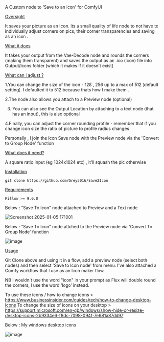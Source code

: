 A Custom node to 'Save to an icon' for ComfyUI

<ins>Oversight<ins>

It saves your picture as an Icon.
Its a small quality of life node to not have to individually adjust corners on pics, their corner transparencies and saving as an icon .


<ins>What it does<ins>

It takes your output from the Vae-Decode node and rounds the corners (making them transparent) and saves the output as an .ico (icon) file into Output/Icons folder (which it makes if it doesn't exist)


<ins>What can I adjust ?<ins>

1.You can change the size of the icon - 128 , 256 up to a max of 512 (default setting). I defaulted it to 512 because thats how I make them .

2.The node also allows you attach to a Preview node (optional) 

3. You can also see the Output Location by attaching to a text node (that has an input), this is also optional

4.Finally, you can adjust the corner rounding profile - remember that if you change icon size the ratio of picture to profile radius changes 

Personally , I join the Icon Save node with the Preview node via the 'Convert to Group Node' function


<ins>What does it need?<ins>

A square ratio input (eg 1024x1024 etc) , it'll squash the pic otherwise



<ins>Installation<ins>

    git clone https://github.com/Grey3016/Save2Icon

<ins>Requirements<ins>

    Pillow >= 9.0.0

    

Below : "Save To Icon" node attached to Preview and a Text node

![Screenshot 2025-01-05 171001](https://github.com/user-attachments/assets/c9d8a05c-cffc-4039-a681-30dc6b811cdf)


Below : "Save To Icon" node attched to the Preview node via 'Convert To Group Node' function

![image](https://github.com/user-attachments/assets/692e1fc1-726e-4591-bd89-01f11ea37cbe)


<ins>Usage

Git Clone above and using it in a flow, add a preview node (select both nodes) and then select 'Save to Icon node' from menu. I've also attached a Comfy workflow that I use as an Icon maker flow. 

NB I wouldn't use the word "icon" in your prompt as Flux will double round the corners, I use the word 'logo' instead. 

To use these icons / how to change icons > https://www.businessinsider.com/guides/tech/how-to-change-desktop-icons
To change the size of icons on your desktop > https://support.microsoft.com/en-gb/windows/show-hide-or-resize-desktop-icons-2b9334e6-f8dc-7098-094f-7e681a87dd97


Below : My windows desktop icons 

![image](https://github.com/user-attachments/assets/a8a4494e-bceb-4419-989b-57c5da5bf83b)

